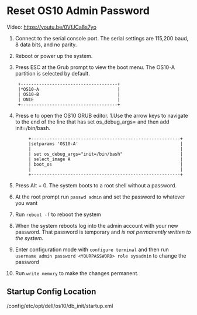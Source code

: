 # Reset OS10 Admin Password

Video: https://youtu.be/0VfJCa8s7yo

1. Connect to the serial console port. The serial settings are 115,200 baud, 8 data bits, and no parity.
2. Reboot or power up the system.
3. Press ESC at the Grub prompt to view the boot menu. The OS10-A partition is selected by default.

        +-------------------------------------+
        |*OS10-A                              |
        | OS10-B                              |
        | ONIE                                |
        +-------------------------------------+

4. Press e to open the OS10 GRUB editor.
      1.Use the arrow keys to navigate to the end of the line that has set os_debug_args= and then add init=/bin/bash.

            +---------------------------------------------------------+
            |setparams 'OS10-A'                                       |
            |                                                         |
            | set os_debug_args="init=/bin/bash"                      |       
            | select_image A                                          |
            | boot_os                                                 |
            |                                                         |
            +---------------------------------------------------------+

5. Press Alt + 0. The system boots to a root shell without a password.
6. At the root prompt run `passwd admin` and set the password to whatever you want
7. Run `reboot -f` to reboot the system
8. When the system reboots log into the admin account with your new password. That password is temporary and *is not permanently written to the system*.
9. Enter configuration mode with `configure terminal` and then run `username admin password <YOURPASSWORD> role sysadmin` to change the password
10. Run `write memory` to make the changes permanent.

## Startup Config Location

/config/etc/opt/dell/os10/db_init/startup.xml